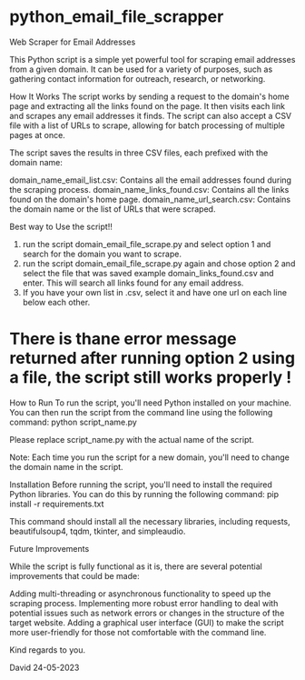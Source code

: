 # python_email_file_scrapper
Web Scraper for Email Addresses

This Python script is a simple yet powerful tool for scraping email addresses from a given domain. It can be used for a variety of purposes, such as gathering contact information for outreach, research, or networking.

How It Works
The script works by sending a request to the domain's home page and extracting all the links found on the page. It then visits each link and scrapes any email addresses it finds. The script can also accept a CSV file with a list of URLs to scrape, allowing for batch processing of multiple pages at once.

The script saves the results in three CSV files, each prefixed with the domain name:

domain_name_email_list.csv: Contains all the email addresses found during the scraping process.
domain_name_links_found.csv: Contains all the links found on the domain's home page.
domain_name_url_search.csv: Contains the domain name or the list of URLs that were scraped.

Best way to Use the script!! 

1. run the script domain_email_file_scrape.py and select option 1 and search for the domain you want to scrape.
2. run the script domain_email_file_scrape.py again and chose option 2 and select the file that was saved example domain_links_found.csv and enter. 
    This will search all links found for any email address.
3. If you have your own list in .csv, select it and have one url on each line below each other.

# There is thane error message returned after running option 2 using a file, the script still works properly !

How to Run
To run the script, you'll need Python installed on your machine. You can then run the script from the command line using the following command: python script_name.py

Please replace script_name.py with the actual name of the script.

Note: Each time you run the script for a new domain, you'll need to change the domain name in the script.

Installation
Before running the script, you'll need to install the required Python libraries. You can do this by running the following command: pip install -r requirements.txt

This command should install all the necessary libraries, including requests, beautifulsoup4, tqdm, tkinter, and simpleaudio.

Future Improvements

While the script is fully functional as it is, there are several potential improvements that could be made:

Adding multi-threading or asynchronous functionality to speed up the scraping process.
Implementing more robust error handling to deal with potential issues such as network errors or changes in the structure of the target website.
Adding a graphical user interface (GUI) to make the script more user-friendly for those not comfortable with the command line.

Kind regards to you.

David
24-05-2023
